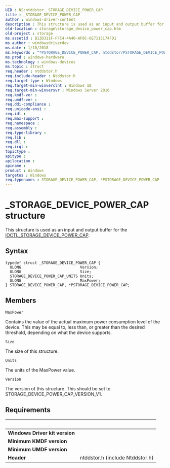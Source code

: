 ```yaml
---
UID : NS:ntddstor._STORAGE_DEVICE_POWER_CAP
title : _STORAGE_DEVICE_POWER_CAP
author : windows-driver-content
description : This structure is used as an input and output buffer for the IOCTL_STORAGE_DEVICE_POWER_CAP.
old-location : storage\storage_device_power_cap.htm
old-project : storage
ms.assetid : B13D311F-FFC4-4A40-AF0C-6E7115174FD1
ms.author : windowsdriverdev
ms.date : 1/10/2018
ms.keywords : "*PSTORAGE_DEVICE_POWER_CAP, ntddstor/PSTORAGE_DEVICE_POWER_CAP, STORAGE_DEVICE_POWER_CAP, storage.storage_device_power_cap, PSTORAGE_DEVICE_POWER_CAP, PSTORAGE_DEVICE_POWER_CAP structure pointer [Storage Devices], ntddstor/STORAGE_DEVICE_POWER_CAP, _STORAGE_DEVICE_POWER_CAP, STORAGE_DEVICE_POWER_CAP structure [Storage Devices]"
ms.prod : windows-hardware
ms.technology : windows-devices
ms.topic : struct
req.header : ntddstor.h
req.include-header : Ntddstor.h
req.target-type : Windows
req.target-min-winverclnt : Windows 10
req.target-min-winversvr : Windows Server 2016
req.kmdf-ver : 
req.umdf-ver : 
req.ddi-compliance : 
req.unicode-ansi : 
req.idl : 
req.max-support : 
req.namespace : 
req.assembly : 
req.type-library : 
req.lib : 
req.dll : 
req.irql : 
topictype : 
apitype : 
apilocation : 
apiname : 
product : Windows
targetos : Windows
req.typenames : STORAGE_DEVICE_POWER_CAP, *PSTORAGE_DEVICE_POWER_CAP
---
```


# _STORAGE_DEVICE_POWER_CAP structure
This structure is used as an input and output buffer for the <a href="..\ntddstor\ni-ntddstor-ioctl_storage_device_power_cap.md">IOCTL_STORAGE_DEVICE_POWER_CAP</a>.

## Syntax
````
typedef struct _STORAGE_DEVICE_POWER_CAP {
  ULONG                          Version;
  ULONG                          Size;
  STORAGE_DEVICE_POWER_CAP_UNITS Units;
  ULONG                          MaxPower;
} STORAGE_DEVICE_POWER_CAP, *PSTORAGE_DEVICE_POWER_CAP;
````

## Members


`MaxPower`

Contains the value of the actual maximum power consumption level of the device. This may be equal to, less than, or greater than the desired threshold, depending on what the device supports.

`Size`

The size of this structure.

`Units`

The units of the MaxPower value.

`Version`

The version of this structure. This should be set to STORAGE_DEVICE_POWER_CAP_VERSION_V1.


## Requirements
| &nbsp; | &nbsp; |
| ---- |:---- |
| **Windows Driver kit version** |  |
| **Minimum KMDF version** |  |
| **Minimum UMDF version** |  |
| **Header** | ntddstor.h (include Ntddstor.h) |